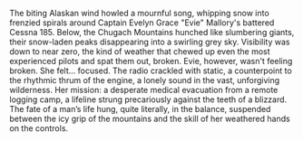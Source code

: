The biting Alaskan wind howled a mournful song, whipping snow into frenzied spirals around Captain Evelyn Grace "Evie" Mallory's battered Cessna 185.  Below, the Chugach Mountains hunched like slumbering giants, their snow-laden peaks disappearing into a swirling grey sky.  Visibility was down to near zero, the kind of weather that chewed up even the most experienced pilots and spat them out, broken.  Evie, however, wasn't feeling broken. She felt… focused.  The radio crackled with static, a counterpoint to the rhythmic thrum of the engine, a lonely sound in the vast, unforgiving wilderness.  Her mission: a desperate medical evacuation from a remote logging camp, a lifeline strung precariously against the teeth of a blizzard.  The fate of a man’s life hung, quite literally, in the balance, suspended between the icy grip of the mountains and the skill of her weathered hands on the controls.
